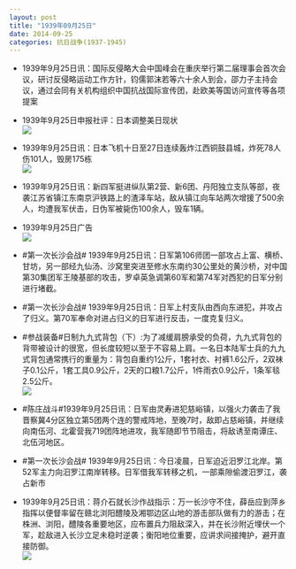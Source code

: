 ```yaml
---
layout: post
title: "1939年09月25日"
date: 2014-09-25
categories: 抗日战争(1937-1945)
---
```


<meta name="referrer" content="no-referrer" />

- 1939年9月25日讯：国际反侵略大会中国峰会在重庆举行第二届理事会首次会议，研讨反侵略运动工作方针，钧儒郭沫若等六十余人到会，邵力子主持会议，通过会同有关机构组织中国抗战国际宣传团，赴欧美等国访问宣传等各项提案 

- 1939年9月25日申报社评：日本调整美日现状 <br/><img src="https://ww2.sinaimg.cn/large/aca367d8jw1ekp1msbhmwj20l20xw7kw.jpg" />

- 1939年9月25日讯：日本飞机十日至27日连续轰炸江西铜鼓县城，炸死78人伤101人，毁房175栋 <br/><img src="https://ww3.sinaimg.cn/large/aca367d8jw1ekozb56980j20h10bxq4v.jpg" />

- 1939年9月25日讯：新四军挺进纵队第2营、新6团、丹阳独立支队等部，夜袭江苏省镇江东南京沪铁路上的渣泽车站，敌从镇江向车站两次增援了500余人，均遭我军伏击，日伪军被毙伤100余人，毁车1辆。 

- 1939年9月25日广告 <br/><img src="https://ww3.sinaimg.cn/large/aca367d8jw1ekolfvfpmtj20b60gyjta.jpg" />

- #第一次长沙会战# 1939年9月25日讯：日军第106师团一部攻占上富、横桥、甘坊，另一部经九仙汤、沙窝里突进至修水东南约30公里处的黄沙桥，对中国第30集团军王陵基部的攻击，罗卓英急调第60军和第74军对西犯的日军分别进行堵截。 

- #第一次长沙会战# 1939年9月25日讯：日军上村支队由西向东进犯，并攻占了归义。第70军奉命对进占归义的日军进行反击，一度克复归义。 

- #参战装备#日制九九式背包（下）:为了减缓肩膀承受的负荷，九九式背包的背带被设计的很宽，但长度较短以至于不容易上肩。一名日本陆军士兵的九九式背包通常携行的重量为：背包自重约1公斤，1套衬衣、衬裤1.6公斤，2双袜子0.1公斤，1套工具0.9公斤，2天的口粮1.7公斤，1件雨衣0.9公斤，1条军毯2.5公斤。 <br/><img src="https://ww4.sinaimg.cn/large/aca367d8jw1ekohon41xlj20ci0qmq80.jpg" />

- #陈庄战斗#1939年9月25日讯：日军由灵寿进犯慈峪镇，以强火力袭击了我晋察冀4分区独立第5团两个连的警戒阵地，至晚7时，敌即占慈峪镇，并继续向南伍河、北霍营我719团阵地进攻，我军随即节节阻击，将敌诱至南谭庄、北伍河地区。 

- #第一次长沙会战# 1939年9月25日讯：今日凌晨，日军迫近汨罗江北岸。第52军主力向汨罗江南岸转移。日军借我军转移之机，一部乘隙偷渡汨罗江，袭占新市 

- 1939年9月25日讯：蒋介石就长沙作战指示：万一长沙守不住，薛岳应到萍乡指挥以便督率留在赣北浏阳醴陵及湘鄂边区山地的游击部队做有力的游击；在株洲、浏阳，醴陵各重要地区，应布置兵力阻敌深入，并在长沙附近埋伏一个军，趁敌进入长沙立足未稳时逆袭；衡阳地位重要，应讲求间接掩护，避开直接防御。 <br/><img src="https://ww1.sinaimg.cn/large/aca367d8jw1ekod1rox0ij208y0b2jrm.jpg" />

